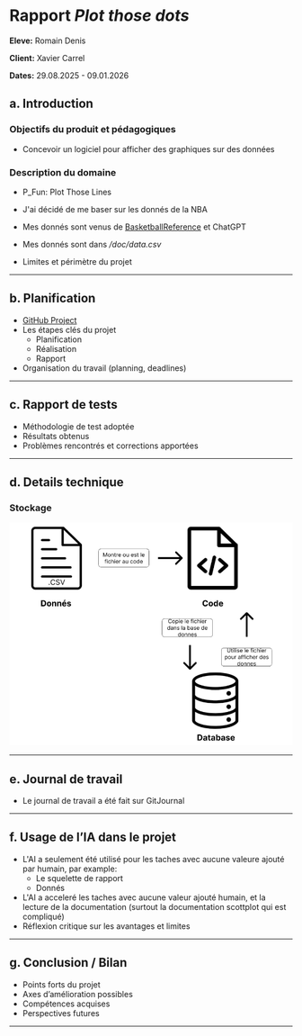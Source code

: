 # Rapport *Plot those dots*

**Eleve:** Romain Denis

**Client:** Xavier Carrel

**Dates:** 29.08.2025 - 09.01.2026

## a. Introduction

### Objectifs du produit et pédagogiques
- Concevoir un logiciel pour afficher des graphiques sur des données

### Description du domaine
- P_Fun: Plot Those Lines
- J'ai décidé de me baser sur les donnés de la NBA
- Mes donnés sont venus de [BasketballReference](https://www.basketball-reference.com/) et ChatGPT
- Mes donnés sont dans */doc/data.csv*

- Limites et périmètre du projet

---

## b. Planification
- [GitHub Project](https://github.com/users/romaindenis1/projects/5)
- Les étapes clés du projet
    - Planification
    - Réalisation
    - Rapport
- Organisation du travail (planning, deadlines)

---

## c. Rapport de tests
- Méthodologie de test adoptée
- Résultats obtenus
- Problèmes rencontrés et corrections apportées

---

## d. Details technique

### Stockage
![Storage Schema](./MaquetteStockage.PNG)

---

## e. Journal de travail

- Le journal de travail a été fait sur GitJournal

--- 

## f. Usage de l’IA dans le projet

- L'AI a seulement été utilisé pour les taches avec aucune valeure ajouté par humain, par example:
    - Le squelette de rapport
    - Donnés
- L'AI a acceleré les taches avec aucune valeur ajouté humain, et la lecture de la documentation (surtout la documentation scottplot qui est compliqué)
- Réflexion critique sur les avantages et limites


---

## g. Conclusion / Bilan
- Points forts du projet
- Axes d’amélioration possibles
- Compétences acquises
- Perspectives futures

---

